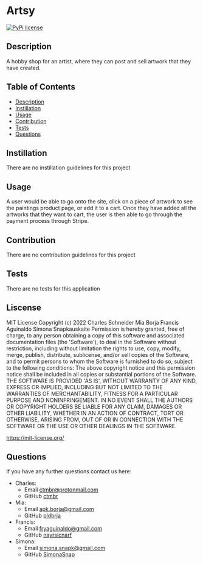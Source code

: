 # Artsy
[![PyPi license](https://badgen.net/pypi/license/pip/)](https://pypi.com/project/pip/)
## Description 
A hobby shop for an artist, where they can post and sell artwork that they have created.

## Table of Contents
* [Description](#description)
* [Instillation](#instillation)
* [Usage](#usage)
* [Contribution](#contribution)
* [Tests](#tests)
* [Questions](#questions)
## Instillation 
There are no instillation guidelines for this project
## Usage 
A user would be able to go onto the site, click on a piece of artwork to see the paintings product page, or add it to a cart. Once they have added all the artworks that they want to cart, the user is then able to go through the payment process through Stripe.

## Contribution
There are no contribution guidelines for this project
## Tests
There are no tests for this application

## Liscense
MIT License Copyright (c) 2022 Charles Schneider Mia Borja Francis Aguinaldo Simona Snapkauskaite
Permission is hereby granted, free of charge, to any person obtaining a copy of this software and associated documentation files (the 'Software'), to deal in the Software without restriction, including without limitation the rights to use, copy, modify, merge, publish, distribute, sublicense, and/or sell copies of the Software, and to permit persons to whom the Software is furnished to do so, subject to the following conditions: The above copyright notice and this permission notice shall be included in all copies or substantial portions of the Software. THE SOFTWARE IS PROVIDED 'AS IS', WITHOUT WARRANTY OF ANY KIND, EXPRESS OR IMPLIED, INCLUDING BUT NOT LIMITED TO THE WARRANTIES OF MERCHANTABILITY, FITNESS FOR A PARTICULAR PURPOSE AND NONINFRINGEMENT. IN NO EVENT SHALL THE AUTHORS OR COPYRIGHT HOLDERS BE LIABLE FOR ANY CLAIM, DAMAGES OR OTHER LIABILITY, WHETHER IN AN ACTION OF CONTRACT, TORT OR OTHERWISE, ARISING FROM, OUT OF OR IN CONNECTION WITH THE SOFTWARE OR THE USE OR OTHER DEALINGS IN THE SOFTWARE.

https://mit-license.org/

## Questions
If you have any further questions contact us here:
 - Charles:
     - Email ctmbr@protonmail.com
     - GitHub [ctmbr](https://github.com/ctmbr)
 - Mia:
     - Email apk.borja@gmail.com
     - GitHub [pldbrja](https://github.com/pldbrja)
 - Francis:
     - Email fryaguinaldo@gmail.com
     - GitHub [nayrsicnarf](https://github.com/nayrsicnarf)
 - Simona:
     - Email simona.snapk@gmail.com
     - GitHub [SimonaSnap](https://github.com/SimonaSnap)
